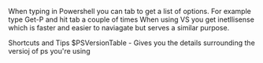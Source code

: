 When typing in Powershell you can tab to get a list of options. For example type Get-P and hit tab a couple of times
When using VS you get inetllisense which is faster and easier to naviagate but serves a similar purpose.

Shortcuts and Tips
$PSVersionTable - Gives you the details surrounding the versioj of ps you're using 